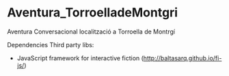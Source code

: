 # Aventura_TorroelladeMontgri
Aventura Conversacional localització a Torroella de Montrgí

Dependencies Third party libs:
- JavaScript framework for interactive fiction (http://baltasarq.github.io/fi-js/)
